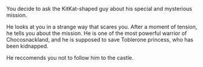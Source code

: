 You decide to ask the KitKat-shaped guy about his special and mysterious mission.

He looks at you in a strange way that scares you. After a moment of tension, he tells you
about the mission. He is one of the most powerful warrior of Chocosnackland,
and he is supposed to save Toblerone princess, who has been kidnapped.

He reccomends you not to follow him to the castle.